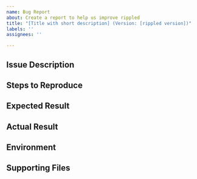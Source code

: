 ```yaml
---
name: Bug Report
about: Create a report to help us improve rippled
title: "[Title with short description] (Version: [rippled version])"
labels: ''
assignees: ''

---
```

<!-- Please search existing issues to avoid creating duplicates.-->

## Issue Description
<!--Provide a summary for your issue/bug.-->

## Steps to Reproduce
<!--List in detail the exact steps to reproduce the unexpected behavior of the software.-->

## Expected Result
<!--Explain in detail what behavior you expected to happen.-->

## Actual Result
<!--Explain in detail what behavior actually happened.-->

## Environment
<!--Please describe your environment setup (such as Ubuntu 18.04 with Boost 1.70).-->
<!-- If you are using a formal release, please use the version returned by './rippled --version' as the version number-->
<!-- If you are working off of develop, please add the git hash via 'git rev-parse HEAD'-->

## Supporting Files
<!--If you have supporting files such as a log, feel free to post a link here using Github Gist.-->
<!--Consider adding configuration files with private information removed via Github Gist. -->

